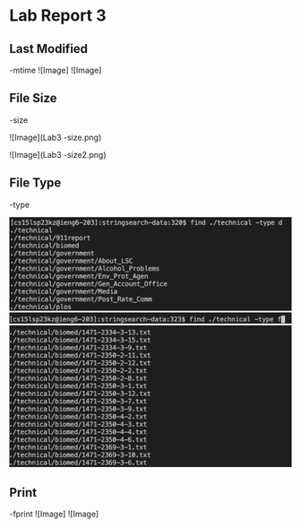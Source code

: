 # Lab Report 3

## Last Modified
-mtime
![Image]
![Image]

## File Size
-size

![Image](Lab3 -size.png)


![Image](Lab3 -size2.png)

## File Type
-type

![Image](Lab3-type.png)
![Image](Lab3-type2.png)
![Image](Lab3-type3.png)

## Print
-fprint
![Image]
![Image]
